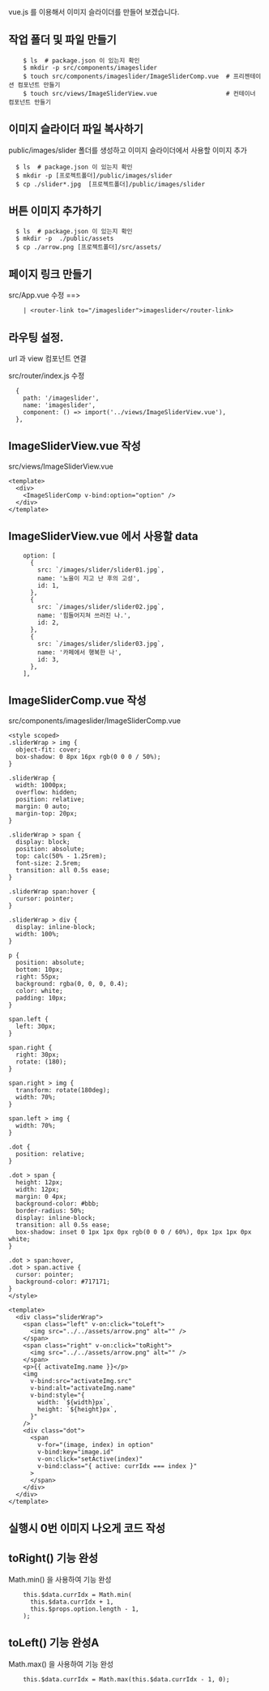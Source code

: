 vue.js 를 이용해서 이미지 슬라이더를 만들어 보겠습니다.

## 작업 폴더 및 파일 만들기

```
    $ ls  # package.json 이 있는지 확인
    $ mkdir -p src/components/imageslider
    $ touch src/components/imageslider/ImageSliderComp.vue  # 프리젠테이션 컴포넌트 만들기
    $ touch src/views/ImageSliderView.vue                   # 컨테이너 컴포넌트 만들기
```

## 이미지 슬라이더 파일 복사하기

public/images/slider 폴더를 생성하고 이미지 슬라이더에서 사용할 이미지 추가

```
  $ ls  # package.json 이 있는지 확인
  $ mkdir -p [프로젝트폴더]/public/images/slider
  $ cp ./slider*.jpg  [프로젝트폴더]/public/images/slider
```

## 버튼 이미지 추가하기

```
  $ ls  # package.json 이 있는지 확인
  $ mkdir -p  ./public/assets
  $ cp ./arrow.png [프로젝트폴더]/src/assets/
```

## 페이지 링크 만들기

src/App.vue 수정 ==>
```
    | <router-link to="/imageslider">imageslider</router-link>
```

## 라우팅 설정.

url 과 view 컴포넌트 연결

src/router/index.js 수정
```
  {
    path: '/imageslider',
    name: 'imageslider',
    component: () => import('../views/ImageSliderView.vue'),
  },
```

## ImageSliderView.vue 작성

src/views/ImageSliderView.vue

```
<template>
  <div>
    <ImageSliderComp v-bind:option="option" />
  </div>
</template>
```

## ImageSliderView.vue 에서 사용할 data
```
    option: [
      {
        src: `/images/slider/slider01.jpg`,
        name: '노을이 지고 난 후의 고성',
        id: 1,
      },
      {
        src: `/images/slider/slider02.jpg`,
        name: '힘들어지쳐 쓰러진 나.',
        id: 2,
      },
      {
        src: `/images/slider/slider03.jpg`,
        name: '카페에서 행복한 나',
        id: 3,
      },
    ],

```

## ImageSliderComp.vue 작성

src/components/imageslider/ImageSliderComp.vue

```
<style scoped>
.sliderWrap > img {
  object-fit: cover;
  box-shadow: 0 8px 16px rgb(0 0 0 / 50%);
}

.sliderWrap {
  width: 1000px;
  overflow: hidden;
  position: relative;
  margin: 0 auto;
  margin-top: 20px;
}

.sliderWrap > span {
  display: block;
  position: absolute;
  top: calc(50% - 1.25rem);
  font-size: 2.5rem;
  transition: all 0.5s ease;
}

.sliderWrap span:hover {
  cursor: pointer;
}

.sliderWrap > div {
  display: inline-block;
  width: 100%;
}

p {
  position: absolute;
  bottom: 10px;
  right: 55px;
  background: rgba(0, 0, 0, 0.4);
  color: white;
  padding: 10px;
}

span.left {
  left: 30px;
}

span.right {
  right: 30px;
  rotate: (180);
}

span.right > img {
  transform: rotate(180deg);
  width: 70%;
}

span.left > img {
  width: 70%;
}

.dot {
  position: relative;
}

.dot > span {
  height: 12px;
  width: 12px;
  margin: 0 4px;
  background-color: #bbb;
  border-radius: 50%;
  display: inline-block;
  transition: all 0.5s ease;
  box-shadow: inset 0 1px 1px 0px rgb(0 0 0 / 60%), 0px 1px 1px 0px white;
}

.dot > span:hover,
.dot > span.active {
  cursor: pointer;
  background-color: #717171;
}
</style>

<template>
  <div class="sliderWrap">
    <span class="left" v-on:click="toLeft">
      <img src="../../assets/arrow.png" alt="" />
    </span>
    <span class="right" v-on:click="toRight">
      <img src="../../assets/arrow.png" alt="" />
    </span>
    <p>{{ activateImg.name }}</p>
    <img
      v-bind:src="activateImg.src"
      v-bind:alt="activateImg.name"
      v-bind:style="{
        width: `${width}px`,
        height: `${height}px`,
      }"
    />
    <div class="dot">
      <span
        v-for="(image, index) in option"
        v-bind:key="image.id"
        v-on:click="setActive(index)"
        v-bind:class="{ active: currIdx === index }"
      >
      </span>
    </div>
  </div>
</template>
```


## 실행시 0번 이미지 나오게 코드 작성



## toRight() 기능 완성
Math.min() 을 사용하여 기능 완성

```
    this.$data.currIdx = Math.min(
      this.$data.currIdx + 1,
      this.$props.option.length - 1,
    );
```

## toLeft() 기능 완성A
Math.max() 을 사용하여 기능 완성

```
    this.$data.currIdx = Math.max(this.$data.currIdx - 1, 0);
```